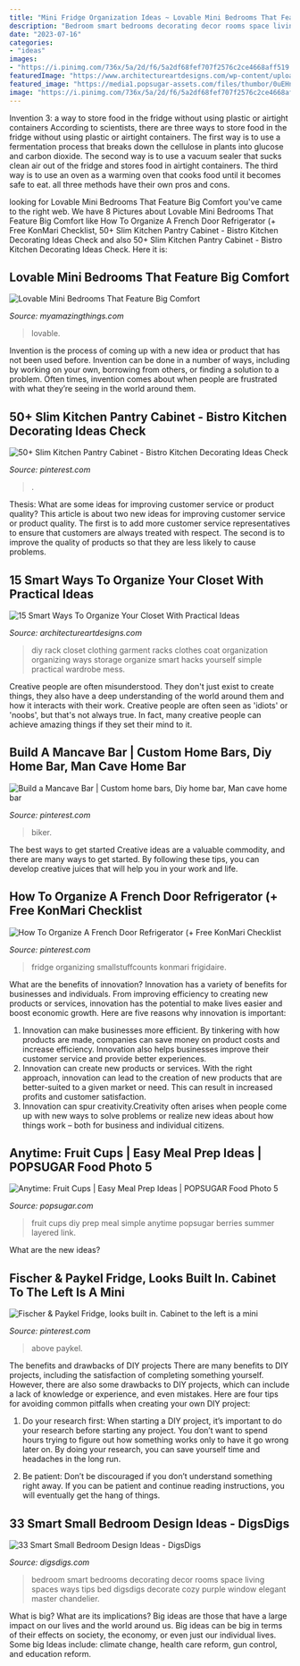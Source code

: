 ```yaml
---
title: "Mini Fridge Organization Ideas ~ Lovable Mini Bedrooms That Feature Big Comfort"
description: "Bedroom smart bedrooms decorating decor rooms space living spaces ways tips bed digsdigs decorate cozy purple window elegant master chandelier"
date: "2023-07-16"
categories:
- "ideas"
images:
- "https://i.pinimg.com/736x/5a/2d/f6/5a2df68fef707f2576c2ce4668aff519.jpg"
featuredImage: "https://www.architectureartdesigns.com/wp-content/uploads/2017/09/15-Smart-Ways-To-Organize-Your-Closet-With-Practical-Ideas-5.jpg"
featured_image: "https://media1.popsugar-assets.com/files/thumbor/0uEHnffUVvogv5ii3Mw_3pn7HCA/fit-in/728xorig/filters:format_auto-!!-:strip_icc-!!-/2016/01/05/041/n/1922195/ab341eb676122466_2bfadc24_Fruit-in-Mason-Jars.xxxlarge_2x/i/Anytime-Fruit-Cups.jpg"
image: "https://i.pinimg.com/736x/5a/2d/f6/5a2df68fef707f2576c2ce4668aff519.jpg"
---
```



Invention 3: a way to store food in the fridge without using plastic or airtight containers
According to scientists, there are three ways to store food in the fridge without using plastic or airtight containers. The first way is to use a fermentation process that breaks down the cellulose in plants into glucose and carbon dioxide. The second way is to use a vacuum sealer that sucks clean air out of the fridge and stores food in airtight containers. The third way is to use an oven as a warming oven that cooks food until it becomes safe to eat. all three methods have their own pros and cons.

	

		
looking for Lovable Mini Bedrooms That Feature Big Comfort you've came to the right web. We have 8 Pictures about Lovable Mini Bedrooms That Feature Big Comfort like How To Organize A French Door Refrigerator (+ Free KonMari Checklist, 50+ Slim Kitchen Pantry Cabinet - Bistro Kitchen Decorating Ideas Check and also 50+ Slim Kitchen Pantry Cabinet - Bistro Kitchen Decorating Ideas Check. Here it is:
		
    
## Lovable Mini Bedrooms That Feature Big Comfort

<img loading=lazy src="https://myamazingthings.com/wp-content/uploads/2018/01/mini-bedrooms-5-.jpg" onerror="this.onerror=null;this.src='https://tse1.mm.bing.net/th?id=OIP.JA4kC01-cGjgoYyH8YZuowHaJ6&amp;pid=15.1';" alt="Lovable Mini Bedrooms That Feature Big Comfort">

_Source: myamazingthings.com_

>lovable. 

	

Invention is the process of coming up with a new idea or product that has not been used before. Invention can be done in a number of ways, including by working on your own, borrowing from others, or finding a solution to a problem. Often times, invention comes about when people are frustrated with what they’re seeing in the world around them.

    
## 50+ Slim Kitchen Pantry Cabinet - Bistro Kitchen Decorating Ideas Check

<img loading=lazy src="https://i.pinimg.com/736x/5a/2d/f6/5a2df68fef707f2576c2ce4668aff519.jpg" onerror="this.onerror=null;this.src='https://tse4.mm.bing.net/th?id=OIP.oGvFbQD3wZ_zY_BIJsChnQHaJ3&amp;pid=15.1';" alt="50+ Slim Kitchen Pantry Cabinet - Bistro Kitchen Decorating Ideas Check">

_Source: pinterest.com_

>. 

	

Thesis: What are some ideas for improving customer service or product quality?
This article is about two new ideas for improving customer service or product quality. The first is to add more customer service representatives to ensure that customers are always treated with respect. The second is to improve the quality of products so that they are less likely to cause problems.

    
## 15 Smart Ways To Organize Your Closet With Practical Ideas

<img loading=lazy src="https://www.architectureartdesigns.com/wp-content/uploads/2017/09/15-Smart-Ways-To-Organize-Your-Closet-With-Practical-Ideas-5.jpg" onerror="this.onerror=null;this.src='https://tse2.mm.bing.net/th?id=OIP.Esan_HKEflzi_frGYaltvwHaLG&amp;pid=15.1';" alt="15 Smart Ways To Organize Your Closet With Practical Ideas">

_Source: architectureartdesigns.com_

>diy rack closet clothing garment racks clothes coat organization organizing ways storage organize smart hacks yourself simple practical wardrobe mess. 

	

Creative people are often misunderstood. They don't just exist to create things, they also have a deep understanding of the world around them and how it interacts with their work. Creative people are often seen as 'idiots' or 'noobs', but that's not always true. In fact, many creative people can achieve amazing things if they set their mind to it.

    
## Build A Mancave Bar | Custom Home Bars, Diy Home Bar, Man Cave Home Bar

<img loading=lazy src="https://i.pinimg.com/736x/09/4f/7d/094f7d995080a333db0ba189fcfb24c4.jpg" onerror="this.onerror=null;this.src='https://tse3.mm.bing.net/th?id=OIP.BL1qW27CRztXtBrg4EyycgHaJ3&amp;pid=15.1';" alt="Build a Mancave Bar | Custom home bars, Diy home bar, Man cave home bar">

_Source: pinterest.com_

>biker. 

	

The best ways to get started
Creative ideas are a valuable commodity, and there are many ways to get started. By following these tips, you can develop creative juices that will help you in your work and life.

    
## How To Organize A French Door Refrigerator (+ Free KonMari Checklist

<img loading=lazy src="https://i.pinimg.com/736x/52/6e/d1/526ed108c81ecc6731bf3345ef5842ec.jpg" onerror="this.onerror=null;this.src='https://tse1.mm.bing.net/th?id=OIP.zSgKj3N4WkoyrtrqxpNYdgHaLH&amp;pid=15.1';" alt="How To Organize A French Door Refrigerator (+ Free KonMari Checklist">

_Source: pinterest.com_

>fridge organizing smallstuffcounts konmari frigidaire. 

	

What are the benefits of innovation?
Innovation has a variety of benefits for businesses and individuals. From improving efficiency to creating new products or services, innovation has the potential to make lives easier and boost economic growth. Here are five reasons why innovation is important: 
1. Innovation can make businesses more efficient. By tinkering with how products are made, companies can save money on product costs and increase efficiency. Innovation also helps businesses improve their customer service and provide better experiences. 
2. Innovation can create new products or services. With the right approach, innovation can lead to the creation of new products that are better-suited to a given market or need. This can result in increased profits and customer satisfaction. 
3. Innovation can spur creativity.Creativity often arises when people come up with new ways to solve problems or realize new ideas about how things work – both for business and individual citizens.

    
## Anytime: Fruit Cups | Easy Meal Prep Ideas | POPSUGAR Food Photo 5

<img loading=lazy src="https://media1.popsugar-assets.com/files/thumbor/0uEHnffUVvogv5ii3Mw_3pn7HCA/fit-in/728xorig/filters:format_auto-!!-:strip_icc-!!-/2016/01/05/041/n/1922195/ab341eb676122466_2bfadc24_Fruit-in-Mason-Jars.xxxlarge_2x/i/Anytime-Fruit-Cups.jpg" onerror="this.onerror=null;this.src='https://tse1.mm.bing.net/th?id=OIP.8H108sKe-nH3ZKz-7u_OvQHaLH&amp;pid=15.1';" alt="Anytime: Fruit Cups | Easy Meal Prep Ideas | POPSUGAR Food Photo 5">

_Source: popsugar.com_

>fruit cups diy prep meal simple anytime popsugar berries summer layered link. 

	

What are the new ideas?
 

    
## Fischer &amp; Paykel Fridge, Looks Built In. Cabinet To The Left Is A Mini

<img loading=lazy src="https://i.pinimg.com/736x/7f/cd/c2/7fcdc2358222cb32a1d64f01cb7dc9a8.jpg" onerror="this.onerror=null;this.src='https://tse3.mm.bing.net/th?id=OIP.ziTvgYB7U2JB88RhVbZ3IQHaJ3&amp;pid=15.1';" alt="Fischer &amp; Paykel Fridge, looks built in. Cabinet to the left is a mini">

_Source: pinterest.com_

>above paykel. 

	

The benefits and drawbacks of DIY projects
There are many benefits to DIY projects, including the satisfaction of completing something yourself. However, there are also some drawbacks to DIY projects, which can include a lack of knowledge or experience, and even mistakes. Here are four tips for avoiding common pitfalls when creating your own DIY project:
1. Do your research first: When starting a DIY project, it’s important to do your research before starting any project. You don’t want to spend hours trying to figure out how something works only to have it go wrong later on. By doing your research, you can save yourself time and headaches in the long run.

2. Be patient: Don’t be discouraged if you don’t understand something right away. If you can be patient and continue reading instructions, you will eventually get the hang of things.

    
## 33 Smart Small Bedroom Design Ideas - DigsDigs

<img loading=lazy src="http://www.digsdigs.com/photos/smart-small-bedroom-design-ideas-22.jpg" onerror="this.onerror=null;this.src='https://tse4.mm.bing.net/th?id=OIP.M6dH77nKvzVfQqwrfHAuDAHaJ3&amp;pid=15.1';" alt="33 Smart Small Bedroom Design Ideas - DigsDigs">

_Source: digsdigs.com_

>bedroom smart bedrooms decorating decor rooms space living spaces ways tips bed digsdigs decorate cozy purple window elegant master chandelier. 

	

What is big? What are its implications?
Big ideas are those that have a large impact on our lives and the world around us. Big ideas can be big in terms of their effects on society, the economy, or even just our individual lives. Some big Ideas include: climate change, health care reform, gun control, and education reform.

